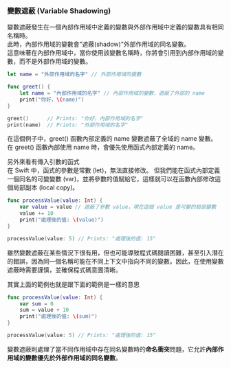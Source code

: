 ### 變數遮蔽 (Variable Shadowing)
變數遮蔽發生在一個內部作用域中定義的變數與外部作用域中定義的變數具有相同名稱時。  
此時，內部作用域的變數會"遮蔽(shadow)"外部作用域的同名變數。  
這意味著在內部作用域中，當你使用該變數名稱時，你將會引用到內部作用域的變數，而不是外部作用域的變數。

```swift
let name = "外部作用域的名字" // 外部作用域的變數

func greet() {
    let name = "內部作用域的名字" // 內部作用域的變數，遮蔽了外部的 name
    print("你好，\(name)")       
}

greet()      // Prints: "你好，內部作用域的名字"
print(name)  // Prints: "外部作用域的名字"
```
在這個例子中，greet() 函數內部定義的 name 變數遮蔽了全域的 name 變數。   
在 greet() 函數內部使用 name 時，會優先使用函式內部定義的 name。


另外來看有傳入引數的函式  
在 Swift 中，函式的參數是常數 (let)，無法直接修改。
但我們能在函式內部定義一個同名的可變變數 (var)，並將參數的值賦給它，這樣就可以在函數內部修改這個局部副本 (local copy)。

```swift
func processValue(value: Int) {
    var value = value // 遮蔽了參數 value，現在這個 value 是可變的局部變數
    value += 10
    print("處理後的值: \(value)")
}

processValue(value: 5) // Prints: "處理後的值: 15"
```

雖然變數遮蔽在某些情況下很有用，但也可能導致程式碼閱讀困難，甚至引入潛在的錯誤，因為同一個名稱可能在不同上下文中指向不同的變數。因此，在使用變數遮蔽時需要謹慎，並確保程式碼意圖清晰。

其實上面的範例也就是跟下面的範例是一樣的意思
```swift
func processValue(value: Int) {
    var sum = 0
    sum = value + 10
    print("處理後的值: \(sum)")
}

processValue(value: 5) // Prints: "處理後的值: 15"
```
變數遮蔽則處理了當不同作用域中存在同名變數時的**命名衝突**問題，它允許**內部作用域的變數優先於外部作用域的同名變數**。

